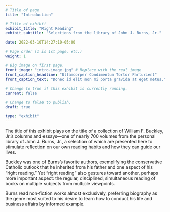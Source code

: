 ```yaml
---
# Title of page
title: "Introduction"

# Title of exhibit
exhibit_title: "Right Reading"
exhibit_subtitle: "Selections from the library of John J. Burns, Jr."

date: 2022-03-10T14:27:10-05:00

# Page order (1 is 1st page, etc.)
weight: 1

# Big image on first page.
front_image: "intro-image.jpg" # Replace with the real image
front_caption_headline: "Ullamcorper Condimentum Tortor Parturient"
front_caption_text: "Donec id elit non mi porta gravida at eget metus."

# Change to true if this exhibit is currently running.
current: false

# Change to false to publish.
draft: true

type: "exhibit"
---
```


The title of this exhibit plays on the title of a collection of William F. Buckley, Jr.’s columns and essays—one of nearly 700 volumes from the personal library of John J. Burns, Jr., a selection of which are presented here to stimulate reflection on our own reading habits and how they can guide our lives.

Buckley was one of Burns’s favorite authors, exemplifying the conservative Catholic outlook that he inherited from his father and one aspect of his “right reading.” Yet “right reading” also gestures toward another, perhaps more important aspect: the regular, disciplined, simultaneous reading of books on multiple subjects from multiple viewpoints.

Burns read non-fiction works almost exclusively, preferring biography as the genre most suited to his desire to learn how to conduct his life and business affairs by informed example.
